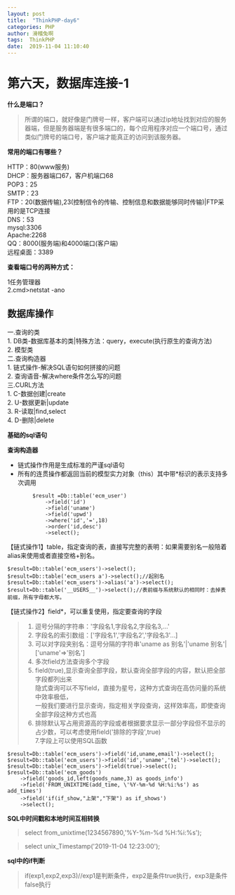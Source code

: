 ```yaml
---
layout: post
title:  "ThinkPHP-day6"
categories: PHP
author: 滑稽兔啊
tags:  ThinkPHP
date:  2019-11-04 11:10:40
---
```


# 第六天，数据库连接-1











**什么是端口？**

> 所谓的端口，就好像是门牌号一样，客户端可以通过ip地址找到对应的服务器端，但是服务器端是有很多端口的，每个应用程序对应一个端口号，通过类似门牌号的端口号，客户端才能真正的访问到该服务器。 



**常用的端口有哪些？**

HTTP：80(www服务)<br>
DHCP：服务器端口67，客户机端口68<br>
POP3：25<br>
SMTP：23<br>
FTP：20(数据传输),23(控制信令的传输、控制信息和数据能够同时传输)|FTP采用的是TCP连接<br>
DNS：53<br>
mysql:3306<br>
Apache:2268<br>
QQ：8000(服务端)和4000端口(客户端)<br>
远程桌面：3389<br>

**查看端口号的两种方式：**

1任务管理器<br>
2.cmd>netstat -ano



## 数据库操作
一.查询的类<br>
	1. DB类-数据库基本的类|特殊方法：query，execute(执行原生的查询方法) <br>
	2. 模型类 <br>
二.查询构造器 <br>
	1. 链式操作-解决SQL语句如何拼接的问题 <br>
	2. 查询语音-解决where条件怎么写的问题 <br>
三.CURL方法 <br>
	1. C-数据创建|create <br>
	2. U-数据更新|update <br>
	3. R-读取|find,select <br>
	4. D-删除|delete <br>

**基础的sql语句**



**查询构造器**

- 链式操作作用是生成标准的严谨sql语句
- 所有的连贯操作都返回当前的模型实力对象（this）其中带*标识的表示支持多次调用

```php+HTML
        $result =Db::table('ecm_user')
            ->field('id')
            ->field('uname')
            ->field('upwd')
            ->where('id','=',18)
            ->order('id,desc')
            ->select();
```

【链式操作1】table，指定查询的表，直接写完整的表明：如果需要别名一般陪着alias来使用或者直接空格+别名。

```php+HTML
$result=Db::table('ecm_users')->select();
$result=Db::table('ecm_users a')->select();//起别名
$result=Db::table('ecm_users')->alias('a')->select();
$result=Db::table('__USERS__')->select();//表前缀与系统默认的相同时：去掉表前缀，所有字母都大写。
```



【链式操作2】field*，可以重复使用，指定要查询的字段

>	1. 逗号分隔的字符串：'字段名1,字段名2,字段名3,...'<br>
>	2. 字段名的索引数组：['字段名1','字段名2','字段名3'...]<br>
>	3. 可以对字段夹别名：逗号分隔的字符串'uname as 别名'|'uname 别名'|['uname'=>'别名']<br>
>	4. 多次field方法查询多个字段<br>
>	5. field(true),显示查询全部字段，默认查询全部字段的内容，默认把全部字段都列出来<br>
>	    隐式查询可以不写field，直接为星号，这种方式查询在高仿问量的系统中效率极低，<br>
>	    一般我们要进行显示查询，指定相关字段查询，这样效率高，即使查询全部字段这种方式也高<br>
>	6. 排除默认写占用资源高的字段或者根据要求显示一部分字段但不显示的占少数，可以考虑使用field('排除的字段',true)<br>
>	7.字段上可以使用SQL函数<br>

```php+HTML
$result=Db::table('ecm_users')->field('id,uname,email')->select();
$result=Db::table('ecm_users')->field('id','uname','tel')->select();
$result=Db::table('ecm_users')->field(true)->select();
$result=Db::table('ecm_goods')
	->field('goods_id,left(goods_name,3) as goods_info')
	->field('FROM_UNIXTIME(add_time, \'%Y-%m-%d %H:%i:%s') as add_times')
	->field('if(if_show,"上架","下架") as if_shows')
	->select();
```



**SQL中时间戳和本地时间互相转换**

> select from_unixtime(1234567890,'%Y-%m-%d %H:%i:%s');

> select unix_Timestamp('2019-11-04 12:23:00');



**sql中的if判断**

> if(exp1,exp2,exp3)//exp1是判断条件，exp2是条件true执行，exp3是条件false执行

